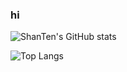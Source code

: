 ### hi
![ShanTen's GitHub stats](https://github-readme-stats.vercel.app/api?username=ShanTen&show_icons=true&theme=dark&hide=prs&count_private=true&hide_rank=true)


![Top Langs](https://github-readme-stats.vercel.app/api/top-langs/?username=ShanTen&theme=dark&layout=compact)

